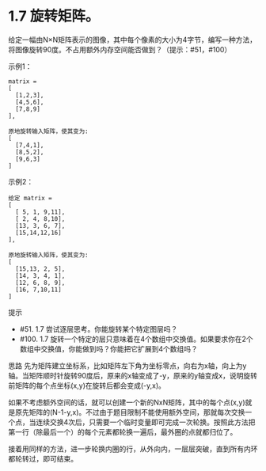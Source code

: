 # 1.7 旋转矩阵。
给定一幅由N×N矩阵表示的图像，其中每个像素的大小为4字节，编写一种方法，将图像旋转90度。不占用额外内存空间能否做到？（提示：#51，#100）

示例1：
```
matrix = 
[
  [1,2,3],
  [4,5,6],
  [7,8,9]
],

原地旋转输入矩阵，使其变为:
[
  [7,4,1],
  [8,5,2],
  [9,6,3]
]
```

示例2：
```
给定 matrix =
[
  [ 5, 1, 9,11],
  [ 2, 4, 8,10],
  [13, 3, 6, 7],
  [15,14,12,16]
], 

原地旋转输入矩阵，使其变为:
[
  [15,13, 2, 5],
  [14, 3, 4, 1],
  [12, 6, 8, 9],
  [16, 7,10,11]
]
```

提示
- #51. 1.7 尝试逐层思考。你能旋转某个特定图层吗？
- #100. 1.7 旋转一个特定的层只意味着在4个数组中交换值。如果要求你在2个数组中交换值，你能做到吗？你能把它扩展到4个数组吗？

思路
先为矩阵建立坐标系，比如矩阵左下角为坐标零点，向右为x轴，向上为y轴。当矩阵顺时针旋转90度后，原来的x轴变成了-y，原来的y轴变成x，说明旋转前矩阵的每个点坐标(x,y)在旋转后都会变成(-y,x)。

如果不考虑额外空间的话，就可以创建一个新的NxN矩阵，其中的每个点(x,y)就是原先矩阵的(N-1-y,x)。不过由于题目限制不能使用额外空间，那就每次交换一个点，当连续交换4次后，只需要一个临时变量即可完成一次轮换。按照此方法把第一行（除最后一个）的每个元素都轮换一遍后，最外圈的点就都归位了。

接着用同样的方法，进一步轮换内圈的行，从外向内，一层层突破，直到所有内环都轮转过，即可结束。
